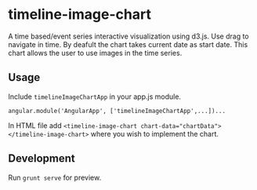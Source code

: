 # timeline-image-chart

A time based/event series interactive visualization using d3.js. Use drag to navigate in time. By deafult the chart 
takes current date as start date. This chart allows the user to use images in the time series.

## Usage

Include `timelineImageChartApp` in your app.js module.

`angular.module('AngularApp', ['timelineImageChartApp',...])...`

In HTML file add `<timeline-image-chart chart-data="chartData"></timeline-image-chart>` where you wish to implement the chart.

## Development

Run `grunt serve` for preview.
